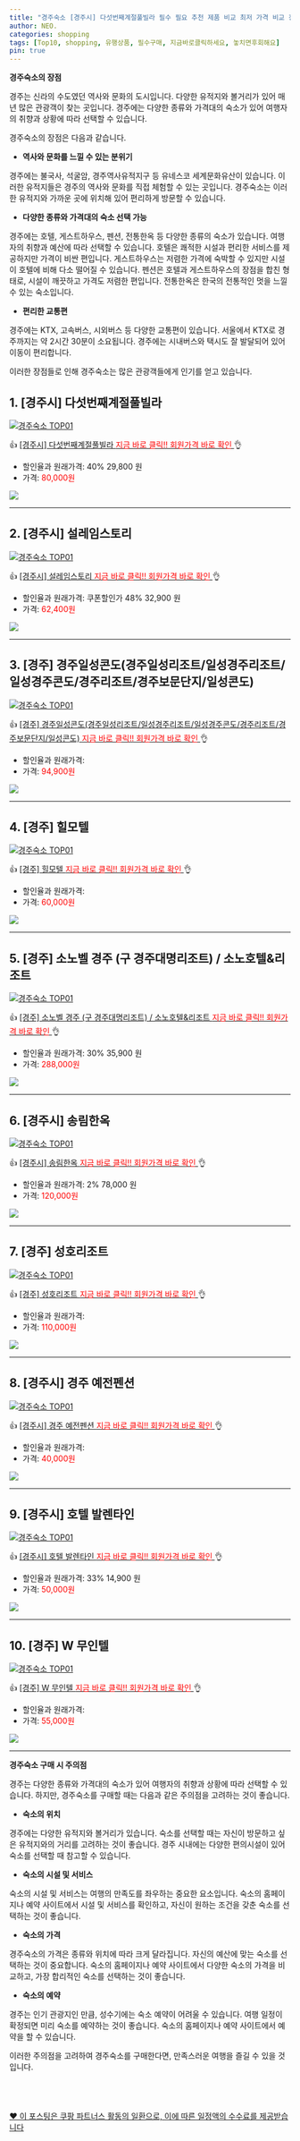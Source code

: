 ```yaml
---
title: "경주숙소 [경주시] 다섯번째계절풀빌라 필수 필요 추천 제품 비교 최저 가격 비교 장점 구매 후기 구매평"
author: NEO.
categories: shopping
tags: [Top10, shopping, 유행상품, 필수구매, 지금바로클릭하세요, 놓치면후회해요]
pin: true
---
```

**경주숙소의 장점**

경주는 신라의 수도였던 역사와 문화의 도시입니다. 다양한 유적지와 볼거리가 있어 매년 많은 관광객이 찾는 곳입니다. 경주에는 다양한 종류와 가격대의 숙소가 있어 여행자의 취향과 상황에 따라 선택할 수 있습니다.

경주숙소의 장점은 다음과 같습니다.

* **역사와 문화를 느낄 수 있는 분위기**

경주에는 불국사, 석굴암, 경주역사유적지구 등 유네스코 세계문화유산이 있습니다. 이러한 유적지들은 경주의 역사와 문화를 직접 체험할 수 있는 곳입니다. 경주숙소는 이러한 유적지와 가까운 곳에 위치해 있어 편리하게 방문할 수 있습니다.

* **다양한 종류와 가격대의 숙소 선택 가능**

경주에는 호텔, 게스트하우스, 펜션, 전통한옥 등 다양한 종류의 숙소가 있습니다. 여행자의 취향과 예산에 따라 선택할 수 있습니다. 호텔은 쾌적한 시설과 편리한 서비스를 제공하지만 가격이 비싼 편입니다. 게스트하우스는 저렴한 가격에 숙박할 수 있지만 시설이 호텔에 비해 다소 떨어질 수 있습니다. 펜션은 호텔과 게스트하우스의 장점을 합친 형태로, 시설이 깨끗하고 가격도 저렴한 편입니다. 전통한옥은 한국의 전통적인 멋을 느낄 수 있는 숙소입니다.

* **편리한 교통편**

경주에는 KTX, 고속버스, 시외버스 등 다양한 교통편이 있습니다. 서울에서 KTX로 경주까지는 약 2시간 30분이 소요됩니다. 경주에는 시내버스와 택시도 잘 발달되어 있어 이동이 편리합니다.

이러한 장점들로 인해 경주숙소는 많은 관광객들에게 인기를 얻고 있습니다.

   

## 1. [경주시] 다섯번째계절풀빌라

[![경주숙소 TOP01](https://thumbnail8.coupangcdn.com/thumbnails/remote/490x490ex/image/travel_reactor/static/booking/image/pension/ddnayo/6bbb9f5b-0544-4e48-9c0e-c27542c04628.jpg)](https://link.coupang.com/re/AFFTDP?lptag=AF3617701&subid=GithubCoopas&pageKey=258866034&traceid=V0-153&itemId=None&vendorItemId=None)


👍 [[경주시] 다섯번째계절풀빌라 <font color=red> 지금 바로 클릭!! 회원가격 바로 확인 </font> ](https://link.coupang.com/re/AFFTDP?lptag=AF3617701&subid=GithubCoopas&pageKey=258866034&traceid=V0-153&itemId=None&vendorItemId=None) 👌 


- 할인율과 원래가격: 40%  29,800   원
- 가격: <span style='color:red'>80,000원</span>

[![](/discount_price.png)](https://link.coupang.com/re/AFFTDP?lptag=AF3617701&subid=GithubCoopas&pageKey=258866034&traceid=V0-153&itemId=None&vendorItemId=None)

---


   

## 2. [경주시] 설레임스토리

[![경주숙소 TOP01](https://thumbnail6.coupangcdn.com/thumbnails/remote/490x490ex/image/travel_reactor/static/booking/image/pension/ddnayo/046782c5-d460-4cf7-bf40-5e12d3afc1ce.jpg)](https://link.coupang.com/re/AFFTDP?lptag=AF3617701&subid=GithubCoopas&pageKey=112921090&traceid=V0-153&itemId=None&vendorItemId=None)


👍 [[경주시] 설레임스토리 <font color=red> 지금 바로 클릭!! 회원가격 바로 확인 </font> ](https://link.coupang.com/re/AFFTDP?lptag=AF3617701&subid=GithubCoopas&pageKey=112921090&traceid=V0-153&itemId=None&vendorItemId=None) 👌 


- 할인율과 원래가격: 쿠폰할인가 48%  32,900   원
- 가격: <span style='color:red'>62,400원</span>

[![](/discount_price.png)](https://link.coupang.com/re/AFFTDP?lptag=AF3617701&subid=GithubCoopas&pageKey=112921090&traceid=V0-153&itemId=None&vendorItemId=None)

---


   

## 3. [경주] 경주일성콘도(경주일성리조트/일성경주리조트/일성경주콘도/경주리조트/경주보문단지/일성콘도)

[![경주숙소 TOP01](https://thumbnail6.coupangcdn.com/thumbnails/remote/490x490ex/image/travel_reactor/travelSeller/resort/A00239361/ec8f675d-f153-4f24-97a3-b5f125b94dcb.jpg)](https://link.coupang.com/re/AFFTDP?lptag=AF3617701&subid=GithubCoopas&pageKey=10000000550896&traceid=V0-153&itemId=None&vendorItemId=None)


👍 [[경주] 경주일성콘도(경주일성리조트/일성경주리조트/일성경주콘도/경주리조트/경주보문단지/일성콘도) <font color=red> 지금 바로 클릭!! 회원가격 바로 확인 </font> ](https://link.coupang.com/re/AFFTDP?lptag=AF3617701&subid=GithubCoopas&pageKey=10000000550896&traceid=V0-153&itemId=None&vendorItemId=None) 👌 


- 할인율과 원래가격: 
- 가격: <span style='color:red'>94,900원</span>

[![](/discount_price.png)](https://link.coupang.com/re/AFFTDP?lptag=AF3617701&subid=GithubCoopas&pageKey=10000000550896&traceid=V0-153&itemId=None&vendorItemId=None)

---


   

## 4. [경주] 힐모텔

[![경주숙소 TOP01](https://thumbnail9.coupangcdn.com/thumbnails/remote/490x490ex/image/travel_reactor/travelSeller/motel/A00200587/59028aea-f563-4c35-9a16-4f2af2663052.jpg)](https://link.coupang.com/re/AFFTDP?lptag=AF3617701&subid=GithubCoopas&pageKey=216128542&traceid=V0-153&itemId=None&vendorItemId=None)


👍 [[경주] 힐모텔 <font color=red> 지금 바로 클릭!! 회원가격 바로 확인 </font> ](https://link.coupang.com/re/AFFTDP?lptag=AF3617701&subid=GithubCoopas&pageKey=216128542&traceid=V0-153&itemId=None&vendorItemId=None) 👌 


- 할인율과 원래가격: 
- 가격: <span style='color:red'>60,000원</span>

[![](/discount_price.png)](https://link.coupang.com/re/AFFTDP?lptag=AF3617701&subid=GithubCoopas&pageKey=216128542&traceid=V0-153&itemId=None&vendorItemId=None)

---


   

## 5. [경주] 소노벨 경주 (구 경주대명리조트) / 소노호텔&리조트

[![경주숙소 TOP01](https://thumbnail8.coupangcdn.com/thumbnails/remote/490x490ex/image/travel_reactor/travelSeller/resort/A00265554/f8bb00b6-31b2-40e4-b319-5faa6d8a6d6c.jpg)](https://link.coupang.com/re/AFFTDP?lptag=AF3617701&subid=GithubCoopas&pageKey=10000000417209&traceid=V0-153&itemId=None&vendorItemId=None)


👍 [[경주] 소노벨 경주 (구 경주대명리조트) / 소노호텔&리조트 <font color=red> 지금 바로 클릭!! 회원가격 바로 확인 </font> ](https://link.coupang.com/re/AFFTDP?lptag=AF3617701&subid=GithubCoopas&pageKey=10000000417209&traceid=V0-153&itemId=None&vendorItemId=None) 👌 


- 할인율과 원래가격: 30%  35,900   원
- 가격: <span style='color:red'>288,000원</span>

[![](/discount_price.png)](https://link.coupang.com/re/AFFTDP?lptag=AF3617701&subid=GithubCoopas&pageKey=10000000417209&traceid=V0-153&itemId=None&vendorItemId=None)

---


   

## 6. [경주시] 송림한옥

[![경주숙소 TOP01](https://thumbnail8.coupangcdn.com/thumbnails/remote/490x490ex/image/travel_reactor/static/booking/image/pension/ddnayo/2584f677-4657-47b9-9ea7-34b434f6eafe.jpg)](https://link.coupang.com/re/AFFTDP?lptag=AF3617701&subid=GithubCoopas&pageKey=10000000601587&traceid=V0-153&itemId=None&vendorItemId=None)


👍 [[경주시] 송림한옥 <font color=red> 지금 바로 클릭!! 회원가격 바로 확인 </font> ](https://link.coupang.com/re/AFFTDP?lptag=AF3617701&subid=GithubCoopas&pageKey=10000000601587&traceid=V0-153&itemId=None&vendorItemId=None) 👌 


- 할인율과 원래가격: 2%  78,000   원
- 가격: <span style='color:red'>120,000원</span>

[![](/discount_price.png)](https://link.coupang.com/re/AFFTDP?lptag=AF3617701&subid=GithubCoopas&pageKey=10000000601587&traceid=V0-153&itemId=None&vendorItemId=None)

---


   

## 7. [경주] 성호리조트

[![경주숙소 TOP01](https://thumbnail8.coupangcdn.com/thumbnails/remote/490x490ex/image/travel_reactor/travelSeller/resort/A00050739/ca88ad0b-3a7d-4830-9e9f-d3ea8436e19e.jpg)](https://link.coupang.com/re/AFFTDP?lptag=AF3617701&subid=GithubCoopas&pageKey=78720764&traceid=V0-153&itemId=None&vendorItemId=None)


👍 [[경주] 성호리조트 <font color=red> 지금 바로 클릭!! 회원가격 바로 확인 </font> ](https://link.coupang.com/re/AFFTDP?lptag=AF3617701&subid=GithubCoopas&pageKey=78720764&traceid=V0-153&itemId=None&vendorItemId=None) 👌 


- 할인율과 원래가격: 
- 가격: <span style='color:red'>110,000원</span>

[![](/discount_price.png)](https://link.coupang.com/re/AFFTDP?lptag=AF3617701&subid=GithubCoopas&pageKey=78720764&traceid=V0-153&itemId=None&vendorItemId=None)

---


   

## 8. [경주시] 경주 예전펜션

[![경주숙소 TOP01](https://thumbnail10.coupangcdn.com/thumbnails/remote/490x490ex/image/travel_reactor/static/booking/image/pension/ddnayo/93093030-e67b-4dff-a89f-2509adf4f432.jpg)](https://link.coupang.com/re/AFFTDP?lptag=AF3617701&subid=GithubCoopas&pageKey=112880349&traceid=V0-153&itemId=None&vendorItemId=None)


👍 [[경주시] 경주 예전펜션 <font color=red> 지금 바로 클릭!! 회원가격 바로 확인 </font> ](https://link.coupang.com/re/AFFTDP?lptag=AF3617701&subid=GithubCoopas&pageKey=112880349&traceid=V0-153&itemId=None&vendorItemId=None) 👌 


- 할인율과 원래가격: 
- 가격: <span style='color:red'>40,000원</span>

[![](/discount_price.png)](https://link.coupang.com/re/AFFTDP?lptag=AF3617701&subid=GithubCoopas&pageKey=112880349&traceid=V0-153&itemId=None&vendorItemId=None)

---


   

## 9. [경주시] 호텔 발렌타인

[![경주숙소 TOP01](https://thumbnail6.coupangcdn.com/thumbnails/remote/490x490ex/image/travel_reactor/travelConnect/hotel/A00935655/74169950-642c-45a6-b657-a236842d49bc.jpg)](https://link.coupang.com/re/AFFTDP?lptag=AF3617701&subid=GithubCoopas&pageKey=10000002665608&traceid=V0-153&itemId=None&vendorItemId=None)


👍 [[경주시] 호텔 발렌타인 <font color=red> 지금 바로 클릭!! 회원가격 바로 확인 </font> ](https://link.coupang.com/re/AFFTDP?lptag=AF3617701&subid=GithubCoopas&pageKey=10000002665608&traceid=V0-153&itemId=None&vendorItemId=None) 👌 


- 할인율과 원래가격: 33%  14,900   원
- 가격: <span style='color:red'>50,000원</span>

[![](/discount_price.png)](https://link.coupang.com/re/AFFTDP?lptag=AF3617701&subid=GithubCoopas&pageKey=10000002665608&traceid=V0-153&itemId=None&vendorItemId=None)

---


   

## 10. [경주] W 무인텔

[![경주숙소 TOP01](https://thumbnail9.coupangcdn.com/thumbnails/remote/490x490ex/image/travel_reactor/travelSeller/motel/A00196737/743c942e-5968-400f-b2dd-5e96b841da82.png)](https://link.coupang.com/re/AFFTDP?lptag=AF3617701&subid=GithubCoopas&pageKey=214102304&traceid=V0-153&itemId=None&vendorItemId=None)


👍 [[경주] W 무인텔 <font color=red> 지금 바로 클릭!! 회원가격 바로 확인 </font> ](https://link.coupang.com/re/AFFTDP?lptag=AF3617701&subid=GithubCoopas&pageKey=214102304&traceid=V0-153&itemId=None&vendorItemId=None) 👌 


- 할인율과 원래가격: 
- 가격: <span style='color:red'>55,000원</span>

[![](/discount_price.png)](https://link.coupang.com/re/AFFTDP?lptag=AF3617701&subid=GithubCoopas&pageKey=214102304&traceid=V0-153&itemId=None&vendorItemId=None)

---
**경주숙소 구매 시 주의점**

경주는 다양한 종류와 가격대의 숙소가 있어 여행자의 취향과 상황에 따라 선택할 수 있습니다. 하지만, 경주숙소를 구매할 때는 다음과 같은 주의점을 고려하는 것이 좋습니다.

* **숙소의 위치**

경주에는 다양한 유적지와 볼거리가 있습니다. 숙소를 선택할 때는 자신이 방문하고 싶은 유적지와의 거리를 고려하는 것이 좋습니다. 경주 시내에는 다양한 편의시설이 있어 숙소를 선택할 때 참고할 수 있습니다.

* **숙소의 시설 및 서비스**

숙소의 시설 및 서비스는 여행의 만족도를 좌우하는 중요한 요소입니다. 숙소의 홈페이지나 예약 사이트에서 시설 및 서비스를 확인하고, 자신이 원하는 조건을 갖춘 숙소를 선택하는 것이 좋습니다.

* **숙소의 가격**

경주숙소의 가격은 종류와 위치에 따라 크게 달라집니다. 자신의 예산에 맞는 숙소를 선택하는 것이 중요합니다. 숙소의 홈페이지나 예약 사이트에서 다양한 숙소의 가격을 비교하고, 가장 합리적인 숙소를 선택하는 것이 좋습니다.

* **숙소의 예약**

경주는 인기 관광지인 만큼, 성수기에는 숙소 예약이 어려울 수 있습니다. 여행 일정이 확정되면 미리 숙소를 예약하는 것이 좋습니다. 숙소의 홈페이지나 예약 사이트에서 예약을 할 수 있습니다.

이러한 주의점을 고려하여 경주숙소를 구매한다면, 만족스러운 여행을 즐길 수 있을 것입니다.<br><br><br><br><br> [ ❤  이 포스팅은 쿠팡 파트너스 활동의 일환으로, 이에 따른 일정액의 수수료를 제공받습니다](https://link.coupang.com/a/bcEFyh)